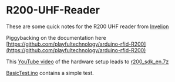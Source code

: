 # R200-UHF-Reader

These are some quick notes for the R200 UHF reader from [Invelion](https://www.aliexpress.us/item/2255800095419099.html?gatewayAdapt=glo2usa4itemAdapt)

Piggybacking on the documentation here [https://github.com/playfultechnology/arduino-rfid-R200](https://github.com/playfultechnology/arduino-rfid-R200)

This [YouTube video](https://www.youtube.com/watch?v=f9FDgGtX9tk) of the hardware setup leads to [r200_sdk_en.7z](https://drive.google.com/file/d/1F_RoBq9P4xX8C7TYR9cc1TLt00wjUUn3/view)

[BasicTest.ino](BasicTest.ino) contains a simple test.
